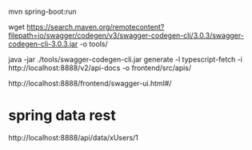 mvn spring-boot:run

wget https://search.maven.org/remotecontent?filepath=io/swagger/codegen/v3/swagger-codegen-cli/3.0.3/swagger-codegen-cli-3.0.3.jar -o tools/

java -jar ./tools/swagger-codegen-cli.jar generate -l typescript-fetch -i http://localhost:8888/v2/api-docs -o frontend/src/apis/


http://localhost:8888/frontend/swagger-ui.html#/

# spring data rest 
http://localhost:8888/api/data/xUsers/1